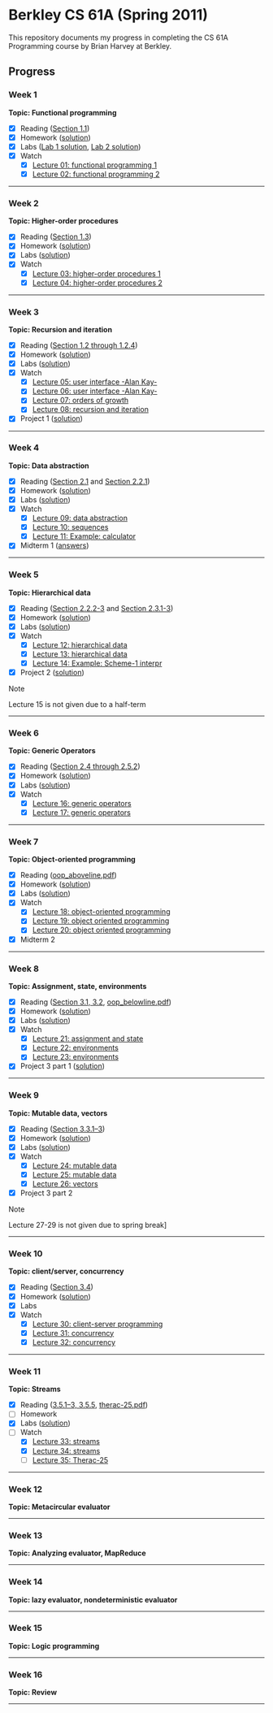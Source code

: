 # Berkley CS 61A (Spring 2011)

This repository documents my progress in completing the CS 61A Programming course by Brian Harvey at Berkley.

## Progress

### Week 1

**Topic: Functional programming**

- [x] Reading ([Section 1.1](https://sarabander.github.io/sicp/html/1_002e1.xhtml#g_t1_002e1))
- [x] Homework ([solution](week-1/hw))
- [x] Labs ([Lab 1 solution](week-1/lab-1), [Lab 2 solution](week-1/lab-2))
- [x] Watch
  - [x] [Lecture 01: functional programming 1](https://archive.org/details/ucberkeley_webcast_l28HAzKy0N8)
  - [x] [Lecture 02: functional programming 2](https://archive.org/details/ucberkeley_webcast_TTK2lZoWbPQ)

---

### Week 2

**Topic: Higher-order procedures**

- [x] Reading ([Section 1.3](https://sarabander.github.io/sicp/html/1_002e3.xhtml#g_t1_002e3))
- [x] Homework ([solution](week-2/hw))
- [x] Labs ([solution](week-2/lab))
- [x] Watch
  - [x] [Lecture 03: higher-order procedures 1](https://archive.org/details/ucberkeley_webcast_ogIGxEzvnSE)
  - [x] [Lecture 04: higher-order procedures 2](https://archive.org/details/ucberkeley_webcast_ZvH3wF2qg7Q)

---

### Week 3

**Topic: Recursion and iteration**

- [x] Reading ([Section 1.2 through 1.2.4](https://sarabander.github.io/sicp/html/1_002e2.xhtml#g_t1_002e2))
- [x] Homework ([solution](week-3/hw))
- [x] Labs ([solution](week-3/lab))
- [x] Watch
  - [x] [Lecture 05: user interface -Alan Kay-](https://archive.org/details/ucberkeley_webcast_dC4YGxzoAXk)
  - [x] [Lecture 06: user interface -Alan Kay-](https://archive.org/details/ucberkeley_webcast_qxDGE1-S_LE)
  - [x] [Lecture 07: orders of growth](https://archive.org/details/ucberkeley_webcast_32L5j10rrK0)
  - [x] [Lecture 08: recursion and iteration](https://archive.org/details/ucberkeley_webcast_0G3tNuBBO5I)
- [x] Project 1 ([solution](projects/project-1))

---

### Week 4

**Topic: Data abstraction**

- [x] Reading ([Section 2.1](https://sarabander.github.io/sicp/html/2_002e1.xhtml#g_t2_002e1) and [Section 2.2.1](https://sarabander.github.io/sicp/html/2_002e2.xhtml#g_t2_002e2_002e1))
- [x] Homework ([solution](week-4/hw))
- [x] Labs ([solution](week-4/lab))
- [x] Watch
  - [x] [Lecture 09: data abstraction](https://archive.org/details/ucberkeley_webcast_Oy36XpGVyjA)
  - [x] [Lecture 10: sequences](https://archive.org/details/ucberkeley_webcast__qGeRWplPgc)
  - [x] [Lecture 11: Example: calculator](https://archive.org/details/ucberkeley_webcast_nzMPF59Ackg)
- [x] Midterm 1 ([answers](exams/midterm-1))

---

### Week 5

**Topic: Hierarchical data**

- [x] Reading ([Section 2.2.2-3](https://sarabander.github.io/sicp/html/2_002e2.xhtml#g_t2_002e2_002e2) and [Section 2.3.1-3](https://sarabander.github.io/sicp/html/2_002e3.xhtml#g_t2_002e3))
- [x] Homework ([solution](week-5/hw))
- [x] Labs ([solution](week-5/lab))
- [x] Watch
  - [x] [Lecture 12: hierarchical data](https://archive.org/details/ucberkeley_webcast_pSuEz5ZCVAg)
  - [x] [Lecture 13: hierarchical data](https://archive.org/details/ucberkeley_webcast_kbqJ3UGPgOc)
  - [x] [Lecture 14: Example: Scheme-1 interpr](https://archive.org/details/ucberkeley_webcast_3FjDrWv00Hc)
- [x] Project 2 ([solution](projects/project-2))

> [!NOTE]
> Lecture 15 is not given due to a half-term

---

### Week 6

**Topic: Generic Operators**

- [x] Reading ([Section 2.4 through 2.5.2](https://sarabander.github.io/sicp/html/2_002e4.xhtml#g_t2_002e4))
- [x] Homework ([solution](week-6/hw))
- [x] Labs ([solution](week-6/lab))
- [x] Watch
  - [x] [Lecture 16: generic operators](https://archive.org/details/ucberkeley_webcast_rz_XpDhDtFI)
  - [x] [Lecture 17: generic operators](https://archive.org/details/ucberkeley_webcast_8HDIqZ2ZqKI)

---

### Week 7

**Topic: Object-oriented programming**

- [x] Reading ([oop_aboveline.pdf](cs61a/docs/course_reader_vol_2/oop_programming_above_line_view.pdf))
- [x] Homework ([solution](week-7/hw))
- [x] Labs ([solution](week-7/lab))
- [x] Watch
  - [x] [Lecture 18: object-oriented programming](https://archive.org/details/ucberkeley_webcast_jq1v8YUftxE)
  - [x] [Lecture 19: object oriented programming](https://archive.org/details/ucberkeley_webcast_S9mGKy3Dzqw)
  - [x] [Lecture 20: object oriented programming](https://archive.org/details/ucberkeley_webcast_AYoW8-L2dTQ)
- [x] Midterm 2

---

### Week 8

**Topic: Assignment, state, environments**

- [x] Reading ([Section 3.1, 3.2](https://sarabander.github.io/sicp/html/Chapter-3.xhtml#Chapter-3), [oop_belowline.pdf](cs61a/docs/course_reader_vol_2/oop_programming_below_line_view.pdf))
- [x] Homework ([solution](week-8/hw))
- [x] Labs ([solution](week-8/lab))
- [x] Watch
  - [x] [Lecture 21: assignment and state](https://archive.org/details/ucberkeley_webcast_crlcqL7lKME)
  - [x] [Lecture 22: environments](https://archive.org/details/ucberkeley_webcast_uxvRoOV9nOk)
  - [x] [Lecture 23: environments](https://archive.org/details/ucberkeley_webcast_jmDguUbxOns)
- [x] Project 3 part 1 ([solution](projects/project-3))

---

### Week 9

**Topic: Mutable data, vectors**

- [x] Reading ([Section 3.3.1–3](https://sarabander.github.io/sicp/html/3_002e3.xhtml#g_t3_002e3))
- [x] Homework ([solution](week-9/hw))
- [x] Labs ([solution](week-9/lab))
- [x] Watch
  - [x] [Lecture 24: mutable data](https://archive.org/details/ucberkeley_webcast_OCocDioUZOo)
  - [x] [Lecture 25: mutable data](https://archive.org/details/ucberkeley_webcast_YgUZP1YbHsM)
  - [x] [Lecture 26: vectors](https://archive.org/details/ucberkeley_webcast_vV7gargdGxU)
- [x] Project 3 part 2

> [!NOTE]
> Lecture 27-29 is not given due to spring break]

---

### Week 10

**Topic: client/server, concurrency**

- [x] Reading ([Section 3.4](https://sarabander.github.io/sicp/html/3_002e4.xhtml#g_t3_002e4))
- [x] Homework ([solution](week-10/hw))
- [x] Labs
- [x] Watch
  - [x] [Lecture 30: client-server programming](https://archive.org/details/ucberkeley_webcast_Lr4zVJPpMrM)
  - [x] [Lecture 31: concurrency](https://archive.org/details/ucberkeley_webcast_tfTD0B8dX7I)
  - [x] [Lecture 32: concurrency](https://archive.org/details/ucberkeley_webcast_a_qhlzmXqAo)

---

### Week 11

**Topic: Streams**

- [x] Reading ([3.5.1–3, 3.5.5](https://sarabander.github.io/sicp/html/3_002e5.xhtml#g_t3_002e5), [therac-25.pdf](cs61a/docs/course_reader_vol_2/an_investigation_of_therac-25_accidents.pdf))
- [ ] Homework
- [x] Labs ([solution](week-11/lab))
- [ ] Watch
  - [x] [Lecture 33: streams](https://archive.org/details/ucberkeley_webcast_LLl89UwSflo)
  - [x] [Lecture 34: streams](https://archive.org/details/ucberkeley_webcast_mtl0z0HgRTM)
  - [ ] [Lecture 35: Therac-25](https://archive.org/details/ucberkeley_webcast_nxX-aAvZbmM)

---

### Week 12

**Topic: Metacircular evaluator**

---

### Week 13

**Topic: Analyzing evaluator, MapReduce**

---

### Week 14

**Topic: lazy evaluator, nondeterministic evaluator**

---

### Week 15

**Topic: Logic programming**

---

### Week 16

**Topic: Review**

---
